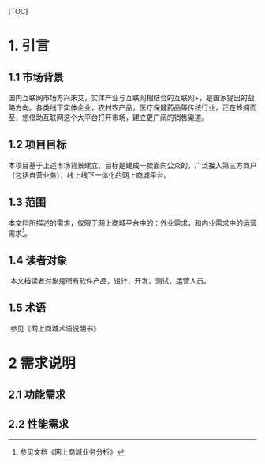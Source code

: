 [TOC]



# 1. 引言

## 1.1 市场背景

​        国内互联网市场方兴未艾，实体产业与互联网相结合的互联网+，是国家提出的战略方向。各类线下实体企业，农村农产品，医疗保健药品等传统行业，正在蜂拥而至，想借助互联网这个大平台打开市场，建立更广阔的销售渠道。

## 1.2 项目目标

​        本项目基于上述市场背景建立，目标是建成一款面向公众的，广泛接入第三方商户（包括自营业务），线上线下一体化的网上商城平台。

## 1.3 范围

​        本文档所描述的需求，仅限于网上商城平台中的：外业需求，和内业需求中的运营需求[^1]。

## 1.4 读者对象

​        本文档读者对象是所有软件产品，设计，开发，测试，运营人员。

## 1.5 术语

​        参见《网上商城术语说明书》

# 2 需求说明

## 2.1 功能需求



## 2.2 性能需求





[^1]: 参见文档《网上商城业务分析》

